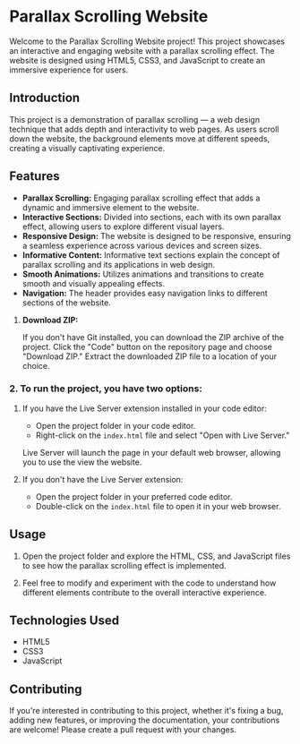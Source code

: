 # Parallax Scrolling Website

Welcome to the Parallax Scrolling Website project! This project showcases an interactive and engaging website with a parallax scrolling effect. The website is designed using HTML5, CSS3, and JavaScript to create an immersive experience for users.

## Introduction

This project is a demonstration of parallax scrolling — a web design technique that adds depth and interactivity to web pages. As users scroll down the website, the background elements move at different speeds, creating a visually captivating experience.

## Features

- **Parallax Scrolling:** Engaging parallax scrolling effect that adds a dynamic and immersive element to the website.
- **Interactive Sections:** Divided into sections, each with its own parallax effect, allowing users to explore different visual layers.
- **Responsive Design:** The website is designed to be responsive, ensuring a seamless experience across various devices and screen sizes.
- **Informative Content:** Informative text sections explain the concept of parallax scrolling and its applications in web design.
- **Smooth Animations:** Utilizes animations and transitions to create smooth and visually appealing effects.
- **Navigation:** The header provides easy navigation links to different sections of the website.



1. **Download ZIP:**

    If you don't have Git installed, you can download the ZIP archive of the project. Click the "Code" button on the repository page and choose "Download ZIP." Extract the downloaded ZIP file to a location of your choice.

### 2. To run the project, you have two options:

1. If you have the Live Server extension installed in your code editor:
   - Open the project folder in your code editor.
   - Right-click on the `index.html` file and select "Open with Live Server."

   Live Server will launch the page in your default web browser, allowing you to use the view the website.

2. If you don't have the Live Server extension:
    - Open the project folder in your preferred code editor.
    - Double-click on the `index.html` file to open it in your web browser.

## Usage

1. Open the project folder and explore the HTML, CSS, and JavaScript files to see how the parallax scrolling effect is implemented.

2. Feel free to modify and experiment with the code to understand how different elements contribute to the overall interactive experience.

## Technologies Used

- HTML5
- CSS3
- JavaScript

## Contributing

If you're interested in contributing to this project, whether it's fixing a bug, adding new features, or improving the documentation, your contributions are welcome! Please create a pull request with your changes.
